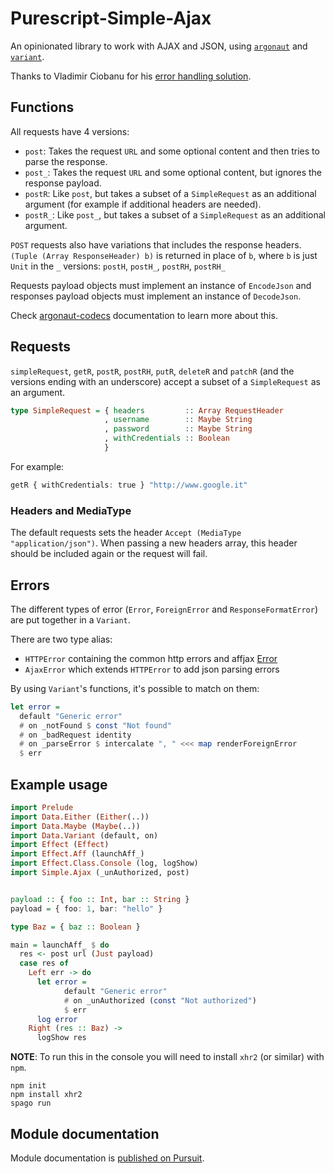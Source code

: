 # Purescript-Simple-Ajax

An opinionated library to work with AJAX and JSON, using [`argonaut`](https://pursuit.purescript.org/packages/purescript-argonaut-core) and [`variant`](https://pursuit.purescript.org/packages/purescript-variant).

Thanks to Vladimir Ciobanu for his [error handling solution](https://github.com/vladciobanu/purescript-affjax-errors).

## Functions

All requests have 4 versions:
- `post`: Takes the request `URL` and some optional content and then tries to parse the response.
- `post_`: Takes the request `URL` and some optional content, but ignores the response payload.
- `postR`: Like `post`, but takes a subset of a `SimpleRequest` as an additional argument (for example if additional headers are needed).
- `postR_`: Like `post_`, but takes a subset of a `SimpleRequest` as an additional argument.

`POST` requests also have variations that includes the response headers. `(Tuple (Array ResponseHeader) b)` is returned in place of `b`, where `b` is just `Unit` in the `_` versions: `postH`, `postH_`, `postRH`, `postRH_`

Requests payload objects must implement an instance of `EncodeJson` and responses payload objects must implement an instance of `DecodeJson`.

Check [argonaut-codecs](https://github.com/purescript-contrib/purescript-argonaut-codecs) documentation to learn more about this.

## Requests

`simpleRequest`, `getR`, `postR`, `postRH`, `putR`, `deleteR` and `patchR` (and the
versions ending with an underscore) accept a subset of a `SimpleRequest` as
an argument. 

```purs
type SimpleRequest = { headers         :: Array RequestHeader
                     , username        :: Maybe String
                     , password        :: Maybe String
                     , withCredentials :: Boolean
                     }
```

For example:

```purs
getR { withCredentials: true } "http://www.google.it"
```

### Headers and MediaType

The default requests sets the header `Accept (MediaType "application/json")`.
When passing a new headers array, this header should be included again or the request will fail.

## Errors

The different types of error (`Error`, `ForeignError` and `ResponseFormatError`) are put together in a `Variant`.

There are two type alias:
- `HTTPError` containing the common http errors and affjax [Error](https://pursuit.purescript.org/packages/purescript-affjax/12.0.0/docs/Affjax#t:Error)
- `AjaxError` which extends `HTTPError` to add json parsing errors

By using `Variant`'s functions, it's possible to match on them:

```purs
let error = 
  default "Generic error"
  # on _notFound $ const "Not found"
  # on _badRequest identity
  # on _parseError $ intercalate ", " <<< map renderForeignError
  $ err
```

## Example usage

```purs
import Prelude
import Data.Either (Either(..))
import Data.Maybe (Maybe(..))
import Data.Variant (default, on)
import Effect (Effect)
import Effect.Aff (launchAff_)
import Effect.Class.Console (log, logShow)
import Simple.Ajax (_unAuthorized, post)


payload :: { foo :: Int, bar :: String }
payload = { foo: 1, bar: "hello" }

type Baz = { baz :: Boolean }

main = launchAff_ $ do
  res <- post url (Just payload)
  case res of
    Left err -> do
      let error = 
            default "Generic error" 
            # on _unAuthorized (const "Not authorized") 
            $ err
      log error
    Right (res :: Baz) ->
      logShow res
```

**NOTE**: To run this in the console you will need to install `xhr2` (or similar) with `npm`.
```
npm init
npm install xhr2
spago run
```

## Module documentation

Module documentation is [published on Pursuit](http://pursuit.purescript.org/packages/purescript-simple-ajax).
